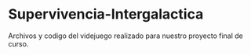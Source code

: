 # Supervivencia-Intergalactica
 Archivos y codigo del videjuego realizado para nuestro proyecto final de curso.
